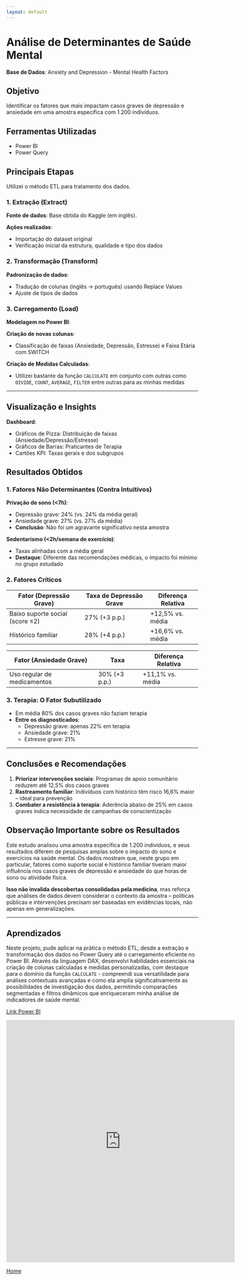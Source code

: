 ```yaml
---
layout: default
---
```


# Análise de Determinantes de Saúde Mental  
**Base de Dados**: Anxiety and Depression - Mental Health Factors  

## Objetivo  
Identificar os fatores que mais impactam casos graves de depressão e ansiedade em uma amostra específica com 1.200 indivíduos.  

## Ferramentas Utilizadas  
- Power BI  
- Power Query  

## Principais Etapas  
Utilizei o método ETL para tratamento dos dados.  

### 1. Extração (Extract)  
**Fonte de dados**: Base obtida do Kaggle (em inglês).  

**Ações realizadas**:  
- Importação do dataset original  
- Verificação inicial da estrutura, qualidade e tipo dos dados  

### 2. Transformação (Transform)  
**Padronização de dados**:  
- Tradução de colunas (inglês → português) usando Replace Values  
- Ajuste de tipos de dados  

### 3. Carregamento (Load)  
**Modelagem no Power BI**:  

**Criação de novas colunas**:  
- Classificação de faixas (Ansiedade, Depressão, Estresse) e Faixa Etária com SWITCH  

**Criação de Medidas Calculadas**:  
- Utilizei bastante da função `CALCULATE` em conjunto com outras como `DIVIDE`, `COUNT`, `AVERAGE`, `FILTER` entre outras para as minhas medidas  

---

## Visualização e Insights  
**Dashboard**:  
- Gráficos de Pizza: Distribuição de faixas (Ansiedade/Depressão/Estresse)  
- Gráficos de Barras: Praticantes de Terapia  
- Cartões KPI: Taxas gerais e dos subgrupos  

## Resultados Obtidos  

### 1. Fatores Não Determinantes (Contra Intuitivos)  
**Privação de sono (<7h)**:  
- Depressão grave: 24% (vs. 24% da média geral)  
- Ansiedade grave: 27% (vs. 27% da média)  
- **Conclusão**: Não foi um agravante significativo nesta amostra  

**Sedentarismo (<2h/semana de exercício)**:  
- Taxas alinhadas com a média geral  
- **Destaque**: Diferente das recomendações médicas, o impacto foi mínimo no grupo estudado  

### 2. Fatores Críticos  

| Fator (Depressão Grave)       | Taxa de Depressão Grave | Diferença Relativa |
|-------------------------------|-------------------------|--------------------|
| Baixo suporte social (score ≤2)| 27% (+3 p.p.)           | +12,5% vs. média   |
| Histórico familiar             | 28% (+4 p.p.)           | +16,6% vs. média   |

| Fator (Ansiedade Grave)        | Taxa                   | Diferença Relativa |
|--------------------------------|------------------------|--------------------|
| Uso regular de medicamentos    | 30% (+3 p.p.)          | +11,1% vs. média   |

### 3. Terapia: O Fator Subutilizado  
- Em média 80% dos casos graves não faziam terapia  
- **Entre os diagnosticados**:  
  - Depressão grave: apenas 22% em terapia  
  - Ansiedade grave: 21%  
  - Estresse grave: 21%  

---

## Conclusões e Recomendações  
1. **Priorizar intervenções sociais**: Programas de apoio comunitário reduzem até 12,5% dos casos graves  
2. **Rastreamento familiar**: Indivíduos com histórico têm risco 16,6% maior – ideal para prevenção  
3. **Combater a resistência à terapia**: Aderência abaixo de 25% em casos graves indica necessidade de campanhas de conscientização  

## Observação Importante sobre os Resultados  
Este estudo analisou uma amostra específica de 1.200 indivíduos, e seus resultados diferem de pesquisas amplas sobre o impacto do sono e exercícios na saúde mental. Os dados mostram que, neste grupo em particular, fatores como suporte social e histórico familiar tiveram maior influência nos casos graves de depressão e ansiedade do que horas de sono ou atividade física.  

**Isso não invalida descobertas consolidadas pela medicina**, mas reforça que análises de dados devem considerar o contexto da amostra – políticas públicas e intervenções precisam ser baseadas em evidências locais, não apenas em generalizações.  

---

## Aprendizados  
Neste projeto, pude aplicar na prática o método ETL, desde a extração e transformação dos dados no Power Query até o carregamento eficiente no Power BI. Através da linguagem DAX, desenvolvi habilidades essenciais na criação de colunas calculadas e medidas personalizadas, com destaque para o domínio da função `CALCULATE` - compreendi sua versatilidade para análises contextuais avançadas e como ela amplia significativamente as possibilidades de investigação dos dados, permitindo comparações segmentadas e filtros dinâmicos que enriqueceram minha análise de indicadores de saúde mental.

[Link Power BI](https://app.powerbi.com/view?r=eyJrIjoiNzA3NWY1OTgtNDQ1MC00ZGNlLTlkM2QtNzgwMDllZGQwNGZmIiwidCI6Ijc0NDY5NmNmLTYxMzYtNDYzOS04MTExLWY3NTUwN2I5ZmY2ZCJ9)


<iframe title="mental_health_study" width="600" height="636" src="https://app.powerbi.com/view?r=eyJrIjoiNzA3NWY1OTgtNDQ1MC00ZGNlLTlkM2QtNzgwMDllZGQwNGZmIiwidCI6Ijc0NDY5NmNmLTYxMzYtNDYzOS04MTExLWY3NTUwN2I5ZmY2ZCJ9" frameborder="0" allowFullScreen="true"></iframe>


[Home](./)
